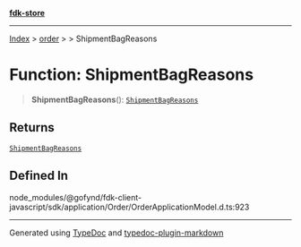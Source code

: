 [**fdk-store**](../../../README.md)
***

[Index](../../../API.md) > [order](../../README.md) > [<internal>](../README.md) > ShipmentBagReasons

# Function: ShipmentBagReasons

> **ShipmentBagReasons**(): [`ShipmentBagReasons`](../type-aliases/type-alias.ShipmentBagReasons.md)

## Returns

[`ShipmentBagReasons`](../type-aliases/type-alias.ShipmentBagReasons.md)

## Defined In

node\_modules/@gofynd/fdk-client-javascript/sdk/application/Order/OrderApplicationModel.d.ts:923

***
Generated using [TypeDoc](https://typedoc.org/) and [typedoc-plugin-markdown](https://www.npmjs.com/package/typedoc-plugin-markdown)

